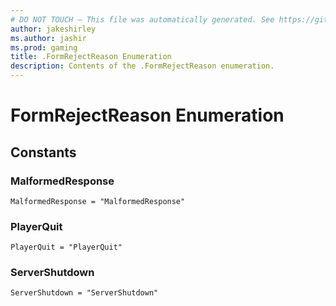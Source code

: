 ```yaml
---
# DO NOT TOUCH — This file was automatically generated. See https://github.com/mojang/minecraftapidocsgenerator to modify descriptions, examples, etc.
author: jakeshirley
ms.author: jashir
ms.prod: gaming
title: .FormRejectReason Enumeration
description: Contents of the .FormRejectReason enumeration.
---
```

# FormRejectReason Enumeration

## Constants
### **MalformedResponse**
`MalformedResponse = "MalformedResponse"`
### **PlayerQuit**
`PlayerQuit = "PlayerQuit"`
### **ServerShutdown**
`ServerShutdown = "ServerShutdown"`
